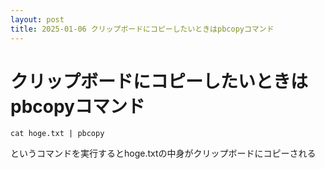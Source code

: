 ```yaml
---
layout: post
title: 2025-01-06 クリップボードにコピーしたいときはpbcopyコマンド
---
```


# クリップボードにコピーしたいときはpbcopyコマンド

```
cat hoge.txt | pbcopy
```

というコマンドを実行するとhoge.txtの中身がクリップボードにコピーされる

